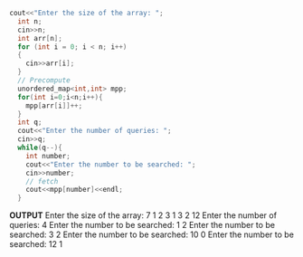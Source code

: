 ```cpp
cout<<"Enter the size of the array: ";
  int n;
  cin>>n;
  int arr[n];
  for (int i = 0; i < n; i++)
  {
    cin>>arr[i];
  }
  // Precompute
  unordered_map<int,int> mpp;
  for(int i=0;i<n;i++){
    mpp[arr[i]]++;
  }
  int q; 
  cout<<"Enter the number of queries: ";
  cin>>q;
  while(q--){
    int number;
    cout<<"Enter the number to be searched: ";
    cin>>number;
    // fetch
    cout<<mpp[number]<<endl;
  }
```


**OUTPUT**
Enter the size of the array: 7
1
2
3
1
3
2
12
Enter the number of queries: 4
Enter the number to be searched: 1
2
Enter the number to be searched: 3
2
Enter the number to be searched: 10
0
Enter the number to be searched: 12
1